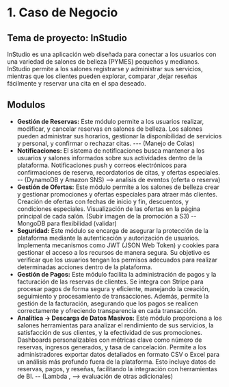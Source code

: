 # 1. Caso de Negocio

## Tema de proyecto: InStudio

InStudio es una aplicación web diseñada para conectar a los usuarios con una variedad de salones de belleza (PYMES) pequeños y medianos. InStudio permite a los salones registrarse y administrar sus servicios, mientras que los clientes pueden explorar, comparar ,dejar reseñas fácilmente y reservar una cita en el spa deseado.

## Modulos

- **Gestión de Reservas:** Este módulo permite a los usuarios realizar, modificar, y cancelar reservas en salones de belleza. Los salones pueden administrar sus horarios, gestionar la disponibilidad de servicios y personal, y confirmar o rechazar citas. --- (Manejo de Colas)
- **Notificaciones:**  El sistema de notificaciones busca mantener a los usuarios y salones informados sobre sus actividades dentro de la plataforma. Notificaciones push y correos electrónicos para confirmaciones de reserva, recordatorios de citas, y ofertas especiales. -- (DynamoDB y Amazon SNS) --> analisis de eventos (oferta o reserva)
- **Gestión de Ofertas:**  Este módulo permite a los salones de belleza crear y gestionar promociones y ofertas especiales para atraer más clientes. Creación de ofertas con fechas de inicio y fin, descuentos, y condiciones especiales. Visualización de las ofertas en la página principal de cada salón. (Subir imagen de la promoción a S3)  -- MongoDB para flexibilidad (validar)
- **Seguridad:** Este módulo se encarga de asegurar la protección de la plataforma mediante la autenticación y autorización de usuarios. Implementa mecanismos como JWT (JSON Web Token) y cookies para gestionar el acceso a los recursos de manera segura. Su objetivo es verificar que los usuarios tengan los permisos adecuados para realizar determinadas acciones dentro de la plataforma.
- **Gestión de Pagos:** Este módulo facilita la administración de pagos y la facturación de las reservas de clientes. Se integra con Stripe para procesar pagos de forma segura y eficiente, manejando la creación, seguimiento y procesamiento de transacciones. Además, permite la gestión de la facturación, asegurando que los pagos se realicen correctamente y ofreciendo transparencia en cada transacción.
- **Analítica -> Descarga de Datos Masivos:** Este módulo proporciona a los salones herramientas para analizar el rendimiento de sus servicios, la satisfacción de sus clientes, y la efectividad de sus promociones. Dashboards personalizables con métricas clave como número de reservas, ingresos generados, y tasa de cancelación. Permite a los administradores exportar datos detallados en formato CSV o Excel para un análisis más profundo fuera de la plataforma. Esto incluye datos de reservas, pagos, y reseñas, facilitando la integración con herramientas de BI. -- (Lambda , --> evaluación de otras adicionales)
